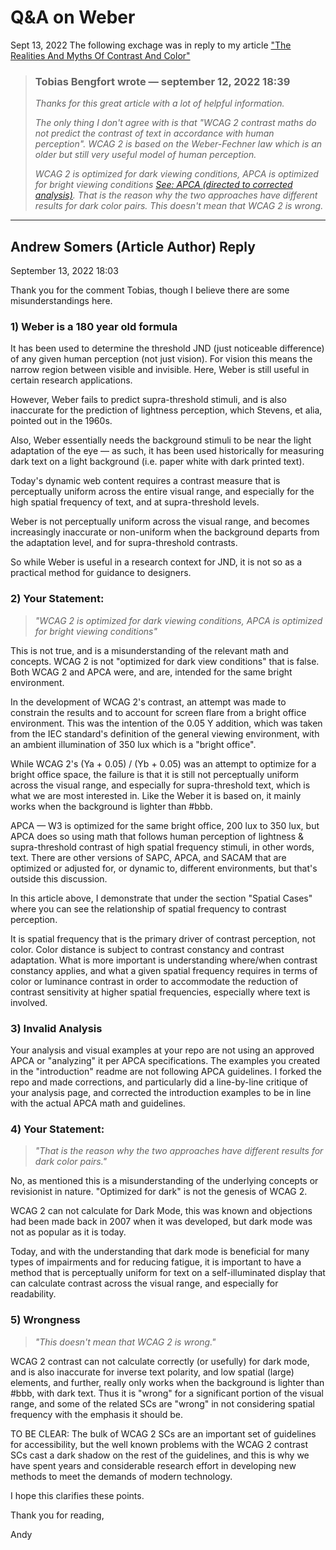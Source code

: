 # Q&A on Weber
Sept 13, 2022
The following exchage was in reply to my article ["The Realities And Myths Of Contrast And Color"](https://www.smashingmagazine.com/2022/09/realities-myths-contrast-color/)

> ### Tobias Bengfort wrote — september 12, 2022 18:39 #
> _Thanks for this great article with a lot of helpful information._
>
> _The only thing I don't agree with is that _"WCAG 2 contrast maths do not predict the contrast of text in accordance with human perception"_. WCAG 2 is based on the Weber-Fechner law which is an older but still very useful model of human perception._
>
> _WCAG 2 is optimized for dark viewing conditions, APCA is optimized for bright viewing conditions [See: APCA  (directed to corrected analysis)](https://github.com/Myndex/apca-introduction/blob/main/analysis.md). That is the reason why the two approaches have different results for dark color pairs. This doesn't mean that WCAG 2 is wrong._
----

## Andrew Somers (Article Author) Reply
September 13, 2022 18:03

Thank you for the comment Tobias, though I believe there are some misunderstandings here.

### 1\) Weber is a 180 year old formula
It has been used to determine the threshold JND (just noticeable difference) of any given human perception (not just vision). For vision this means the narrow region between visible and invisible. Here, Weber is still useful in certain research applications.

However, Weber fails to predict supra-threshold stimuli, and is also inaccurate for the prediction of lightness perception, which Stevens, et alia, pointed out in the 1960s.

Also, Weber essentially needs the background stimuli to be near the light adaptation of the eye — as such, it has been used historically for measuring dark text on a light background (i.e. paper white with dark printed text).

Today's dynamic web content requires a contrast measure that is perceptually uniform across the entire visual range, and especially for the high spatial frequency of text, and at supra-threshold levels.

Weber is not perceptually uniform across the visual range, and becomes increasingly inaccurate or non-uniform when the background departs from the adaptation level, and for supra-threshold contrasts.

So while Weber is useful in a research context for JND, it is not so as a practical method for guidance to designers.

### 2\) Your Statement:
> _"WCAG 2 is optimized for dark viewing conditions, APCA is optimized for bright viewing conditions"_

This is not true, and is a misunderstanding of the relevant math and concepts. WCAG 2 is not "optimized for dark view conditions" that is false. Both WCAG 2 and APCA were, and are, intended for the same bright environment.

In the development of WCAG 2's contrast, an attempt was made to constrain the results and to account for screen flare from a bright office environment. This was the intention of the 0.05 Y addition, which was taken from the IEC standard's definition of the general viewing environment, with an ambient illumination of 350 lux which is a "bright office".

While WCAG 2's (Ya + 0.05) / (Yb + 0.05) was an attempt to optimize for a bright office space, the failure is that it is still not perceptually uniform across the visual range, and especially for supra-threshold text, which is what we are most interested in. Like the Weber it is based on, it mainly works when the background is lighter than #bbb.

APCA — W3 is optimized for the same bright office, 200 lux to 350 lux, but APCA does so using math that follows human perception of lightness & supra-threshold contrast of high spatial frequency stimuli, in other words, text. There are other versions of SAPC, APCA, and SACAM that are optimized or adjusted for, or dynamic to, different environments, but that's outside this discussion.

In this article above, I demonstrate that under the section "Spatial Cases" where you can see the relationship of spatial frequency to contrast perception.

It is spatial frequency that is the primary driver of contrast perception, not color. Color distance is subject to contrast constancy and contrast adaptation. What is more important is understanding where/when contrast constancy applies, and what a given spatial frequency requires in terms of color or luminance contrast in order to accommodate the reduction of contrast sensitivity at higher spatial frequencies, especially where text is involved.

### 3\) Invalid Analysis
Your analysis and visual examples at your repo are not using an approved APCA or "analyzing" it per APCA specifications. The examples you created in the "introduction" readme are not following APCA guidelines. I forked the repo and made corrections, and particularly did a line-by-line critique of your analysis page, and corrected the introduction examples to be in line with the actual APCA math and guidelines.

### 4\) Your Statement:
> _"That is the reason why the two approaches have different results for dark color pairs."_

No, as mentioned this is a misunderstanding of the underlying concepts or revisionist in nature. "Optimized for dark" is not the genesis of WCAG 2.

WCAG 2 can not calculate for Dark Mode, this was known and objections had been made back in 2007 when it was developed, but dark mode was not as popular as it is today.

Today, and with the understanding that dark mode is beneficial for many types of impairments and for reducing fatigue, it is important to have a method that is perceptually uniform for text on a self-illuminated display that can calculate contrast across the visual range, and especially for readability.

### 5\) Wrongness
> _"This doesn't mean that WCAG 2 is wrong."_

WCAG 2 contrast can not calculate correctly (or usefully) for dark mode, and is also inaccurate for inverse text polarity, and low spatial (large) elements, and further, really only works when the background is lighter than #bbb, with dark text. Thus it is "wrong" for a significant portion of the visual range, and some of the related SCs are "wrong" in not considering spatial frequency with the emphasis it should be.

TO BE CLEAR: The bulk of WCAG 2 SCs are an important set of guidelines for accessibility, but the well known problems with the WCAG 2 contrast SCs cast a dark shadow on the rest of the guidelines, and this is why we have spent years and considerable research effort in developing new methods to meet the demands of modern technology.

I hope this clarifies these points.

Thank you for reading,

Andy
